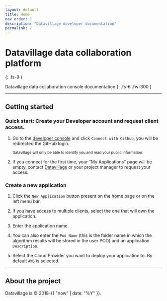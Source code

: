 ```yaml
---
layout: default
title: Home
nav_order: 1
description: "Datavillage developer documentation"
permalink: /
---
```


# Datavillage data collaboration platform
{: .fs-9 }

Datavillage data collaboration console documentation
{: .fs-6 .fw-300 }

[comment]: <> ([Get started now]&#40;#getting-started&#41;{: .btn .btn-primary .fs-5 .mb-4 .mb-md-0 .mr-2 })

[comment]: <> ([View it on GitHub]&#40;https://github.com/just-the-docs/just-the-docs&#41;{: .btn .fs-5 .mb-4 .mb-md-0 })

---

## Getting started

### Quick start: Create your Developer account and request client access.

1. Go to the [developer console](https://developer-console.herokuapp.com/) and click `Connect with Github`, you will be redirected the GitHub login.
   
   <small>Datavillage will only be able to identify you and read your public information.</small>

2. If you connect for the first time, your "My Applications" page will be empty, contact [Datavillage](mailto:contact@datavillage.me) or your project manager to request your access.

### Create a new application

1. Click the `New Application` button present on the home page or on the left menu bar. 

2. If you have access to multiple clients, select the one that will own the application.

3. Enter the application name.

4. You can also enter the `Pod Name` (this is the folder name in which the algorithm results will be stored in the user POD) and an application `Description`.

5. Select the Cloud Provider you want to deploy your application to. By default `AWS` is selected.

---

## About the project

Datavillage is &copy; 2018-{{ "now" | date: "%Y" }}.

[comment]: <> (### License)

[comment]: <> (Just the Docs is distributed by an [MIT license]&#40;https://github.com/just-the-docs/just-the-docs/tree/main/LICENSE.txt&#41;.)

[comment]: <> (### Contributing)

[comment]: <> (When contributing to this repository, please first discuss the change you wish to make via issue,)

[comment]: <> (email, or any other method with the owners of this repository before making a change. Read more about becoming a contributor in [our GitHub repo]&#40;https://github.com/just-the-docs/just-the-docs#contributing&#41;.)

[comment]: <> (#### Thank you to the contributors of Just the Docs!)

[comment]: <> (<ul class="list-style-none">)

[comment]: <> ({% for contributor in site.github.contributors %})

[comment]: <> (  <li class="d-inline-block mr-1">)

[comment]: <> (     <a href="{{ contributor.html_url }}"><img src="{{ contributor.avatar_url }}" width="32" height="32" alt="{{ contributor.login }}"/></a>)

[comment]: <> (  </li>)

[comment]: <> ({% endfor %})

[comment]: <> (</ul>)

[comment]: <> (### Code of Conduct)

[comment]: <> (Just the Docs is committed to fostering a welcoming community.)

[comment]: <> ([View our Code of Conduct]&#40;https://github.com/just-the-docs/just-the-docs/tree/main/CODE_OF_CONDUCT.md&#41; on our GitHub repository.)